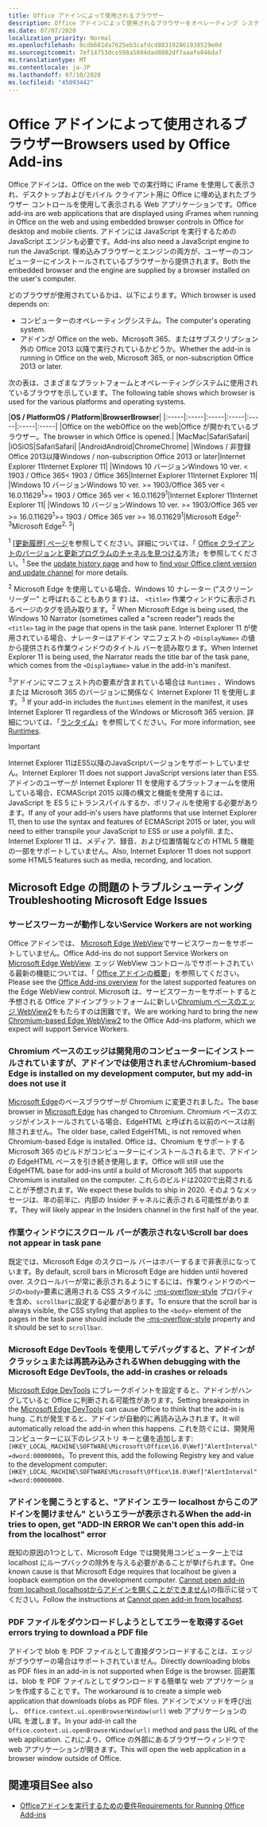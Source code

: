 ```yaml
---
title: Office アドインによって使用されるブラウザー
description: Office アドインによって使用されるブラウザーをオペレーティング システムおよび Office バージョンが決定する方法を指定します。
ms.date: 07/07/2020
localization_priority: Normal
ms.openlocfilehash: 0cdb601da7625eb3cafdcd883192861938529e0d
ms.sourcegitcommit: 7ef14753dce598a5804dad8802df7aaafe046da7
ms.translationtype: MT
ms.contentlocale: ja-JP
ms.lasthandoff: 07/10/2020
ms.locfileid: "45093442"
---
```

# <a name="browsers-used-by-office-add-ins"></a><span data-ttu-id="11961-103">Office アドインによって使用されるブラウザー</span><span class="sxs-lookup"><span data-stu-id="11961-103">Browsers used by Office Add-ins</span></span>

<span data-ttu-id="11961-104">Office アドインは、Office on the web での実行時に iFrame を使用して表示され、デスクトップおよびモバイル クライアント用に Office に埋め込まれたブラウザー コントロールを使用して表示される Web アプリケーションです。</span><span class="sxs-lookup"><span data-stu-id="11961-104">Office add-ins are web applications that are displayed using iFrames when running in Office on the web and using embedded browser controls in Office for desktop and mobile clients.</span></span> <span data-ttu-id="11961-105">アドインには JavaScript を実行するための JavaScript エンジンも必要です。</span><span class="sxs-lookup"><span data-stu-id="11961-105">Add-ins also need a JavaScript engine to run the JavaScript.</span></span> <span data-ttu-id="11961-106">埋め込みブラウザーとエンジンの両方が、ユーザーのコンピューターにインストールされているブラウザーから提供されます。</span><span class="sxs-lookup"><span data-stu-id="11961-106">Both the embedded browser and the engine are supplied by a browser installed on the user's computer.</span></span>

<span data-ttu-id="11961-107">どのブラウザが使用されているかは、以下によります。</span><span class="sxs-lookup"><span data-stu-id="11961-107">Which browser is used depends on:</span></span>

- <span data-ttu-id="11961-108">コンピューターのオペレーティングシステム。</span><span class="sxs-lookup"><span data-stu-id="11961-108">The computer's operating system.</span></span>
- <span data-ttu-id="11961-109">アドインが Office on the web、Microsoft 365、またはサブスクリプション外の Office 2013 以降で実行されているかどうか。</span><span class="sxs-lookup"><span data-stu-id="11961-109">Whether the add-in is running in Office on the web, Microsoft 365, or non-subscription Office 2013 or later.</span></span>

<span data-ttu-id="11961-110">次の表は、さまざまなプラットフォームとオペレーティングシステムに使用されているブラウザを示しています。</span><span class="sxs-lookup"><span data-stu-id="11961-110">The following table shows which browser is used for the various platforms and operating systems.</span></span>

|<span data-ttu-id="11961-111">**OS / Platform**</span><span class="sxs-lookup"><span data-stu-id="11961-111">**OS / Platform**</span></span>|<span data-ttu-id="11961-112">**Browser**</span><span class="sxs-lookup"><span data-stu-id="11961-112">**Browser**</span></span>|
|:-----|:-----|:-----|:-----|:-----|:-----|:-----|
|<span data-ttu-id="11961-113">Office on the web</span><span class="sxs-lookup"><span data-stu-id="11961-113">Office on the web</span></span>|<span data-ttu-id="11961-114">Office が開かれているブラウザー。</span><span class="sxs-lookup"><span data-stu-id="11961-114">The browser in which Office is opened.</span></span>|
|<span data-ttu-id="11961-115">Mac</span><span class="sxs-lookup"><span data-stu-id="11961-115">Mac</span></span>|<span data-ttu-id="11961-116">Safari</span><span class="sxs-lookup"><span data-stu-id="11961-116">Safari</span></span>|
|<span data-ttu-id="11961-117">iOS</span><span class="sxs-lookup"><span data-stu-id="11961-117">iOS</span></span>|<span data-ttu-id="11961-118">Safari</span><span class="sxs-lookup"><span data-stu-id="11961-118">Safari</span></span>|
|<span data-ttu-id="11961-119">Android</span><span class="sxs-lookup"><span data-stu-id="11961-119">Android</span></span>|<span data-ttu-id="11961-120">Chrome</span><span class="sxs-lookup"><span data-stu-id="11961-120">Chrome</span></span>|
|<span data-ttu-id="11961-121">Windows / 非登録 Office 2013以降</span><span class="sxs-lookup"><span data-stu-id="11961-121">Windows / non-subscription Office 2013 or later</span></span>|<span data-ttu-id="11961-122">Internet Explorer 11</span><span class="sxs-lookup"><span data-stu-id="11961-122">Internet Explorer 11</span></span>|
|<span data-ttu-id="11961-123">Windows 10 バージョン</span><span class="sxs-lookup"><span data-stu-id="11961-123">Windows 10 ver.</span></span> <span data-ttu-id="11961-124">< 1903 / Office 365</span><span class="sxs-lookup"><span data-stu-id="11961-124">< 1903 / Office 365</span></span>|<span data-ttu-id="11961-125">Internet Explorer 11</span><span class="sxs-lookup"><span data-stu-id="11961-125">Internet Explorer 11</span></span>|
|<span data-ttu-id="11961-126">Windows 10 バージョン</span><span class="sxs-lookup"><span data-stu-id="11961-126">Windows 10 ver.</span></span> <span data-ttu-id="11961-127">>= 1903/Office 365 ver < 16.0.11629<sup>1</sup></span><span class="sxs-lookup"><span data-stu-id="11961-127">>= 1903 / Office 365 ver < 16.0.11629<sup>1</sup></span></span>|<span data-ttu-id="11961-128">Internet Explorer 11</span><span class="sxs-lookup"><span data-stu-id="11961-128">Internet Explorer 11</span></span>|
|<span data-ttu-id="11961-129">Windows 10 バージョン</span><span class="sxs-lookup"><span data-stu-id="11961-129">Windows 10 ver.</span></span> <span data-ttu-id="11961-130">>= 1903/Office 365 ver >= 16.0.11629<sup>1</sup></span><span class="sxs-lookup"><span data-stu-id="11961-130">>= 1903 / Office 365 ver >= 16.0.11629<sup>1</sup></span></span>|<span data-ttu-id="11961-131">Microsoft Edge<sup>2、3</sup></span><span class="sxs-lookup"><span data-stu-id="11961-131">Microsoft Edge<sup>2, 3</sup></span></span>|

<span data-ttu-id="11961-132"><sup>1</sup> [[更新履歴] ページ](/officeupdates/update-history-office365-proplus-by-date)を参照してください。詳細については、「 [Office クライアントのバージョンと更新プログラムのチャネルを見つける](https://support.office.com/article/What-version-of-Office-am-I-using-932788b8-a3ce-44bf-bb09-e334518b8b19)方法」を参照してください。</span><span class="sxs-lookup"><span data-stu-id="11961-132"><sup>1</sup> See the [update history page](/officeupdates/update-history-office365-proplus-by-date) and how to [find your Office client version and update channel](https://support.office.com/article/What-version-of-Office-am-I-using-932788b8-a3ce-44bf-bb09-e334518b8b19) for more details.</span></span>

<span data-ttu-id="11961-133"><sup>2</sup> Microsoft Edge を使用している場合、Windows 10 ナレーター ("スクリーンリーダー" と呼ばれることもあります) は、 `<title>` 作業ウィンドウに表示されるページのタグを読み取ります。</span><span class="sxs-lookup"><span data-stu-id="11961-133"><sup>2</sup> When Microsoft Edge is being used, the Windows 10 Narrator (sometimes called a "screen reader") reads the `<title>` tag in the page that opens in the task pane.</span></span> <span data-ttu-id="11961-134">Internet Explorer 11 が使用されている場合、ナレーターはアドイン マニフェストの `<DisplayName>` の値から提供される作業ウィンドウのタイトル バーを読み取ります。</span><span class="sxs-lookup"><span data-stu-id="11961-134">When Internet Explorer 11 is being used, the Narrator reads the title bar of the task pane, which comes from the `<DisplayName>` value in the add-in's manifest.</span></span>

<span data-ttu-id="11961-135"><sup>3</sup>アドインにマニフェスト内の要素が含まれている場合は `Runtimes` 、Windows または Microsoft 365 のバージョンに関係なく Internet Explorer 11 を使用します。</span><span class="sxs-lookup"><span data-stu-id="11961-135"><sup>3</sup> If your add-in includes the `Runtimes` element in the manifest, it uses Internet Explorer 11 regardless of the Windows or Microsoft 365 version.</span></span> <span data-ttu-id="11961-136">詳細については、「[ランタイム](../reference/manifest/runtimes.md)」を参照してください。</span><span class="sxs-lookup"><span data-stu-id="11961-136">For more information, see [Runtimes](../reference/manifest/runtimes.md).</span></span>

> [!IMPORTANT]
> <span data-ttu-id="11961-137">Internet Explorer 11はES5以降のJavaScriptバージョンをサポートしていません。</span><span class="sxs-lookup"><span data-stu-id="11961-137">Internet Explorer 11 does not support JavaScript versions later than ES5.</span></span> <span data-ttu-id="11961-138">アドインのユーザーが Internet Explorer 11 を使用するプラットフォームを使用している場合、ECMAScript 2015 以降の構文と機能を使用するには、JavaScript を ES 5 にトランスパイルするか、ポリフィルを使用する必要があります。</span><span class="sxs-lookup"><span data-stu-id="11961-138">If any of your add-in's users have platforms that use Internet Explorer 11, then to use the syntax and features of ECMAScript 2015 or later, you will need to either transpile your JavaScript to ES5 or use a polyfill.</span></span> <span data-ttu-id="11961-139">また、Internet Explorer 11 は、メディア、録音、および位置情報などの HTML 5 機能の一部をサポートしていません。</span><span class="sxs-lookup"><span data-stu-id="11961-139">Also, Internet Explorer 11 does not support some HTML5 features such as media, recording, and location.</span></span>

## <a name="troubleshooting-microsoft-edge-issues"></a><span data-ttu-id="11961-140">Microsoft Edge の問題のトラブルシューティング</span><span class="sxs-lookup"><span data-stu-id="11961-140">Troubleshooting Microsoft Edge Issues</span></span>

### <a name="service-workers-are-not-working"></a><span data-ttu-id="11961-141">サービスワーカーが動作しない</span><span class="sxs-lookup"><span data-stu-id="11961-141">Service Workers are not working</span></span>

<span data-ttu-id="11961-142">Office アドインでは、 [Microsoft Edge WebView](/microsoft-edge/hosting/webview)でサービスワーカーをサポートしていません。</span><span class="sxs-lookup"><span data-stu-id="11961-142">Office Add-ins do not support Service Workers on [Microsoft Edge WebView](/microsoft-edge/hosting/webview).</span></span> <span data-ttu-id="11961-143">エッジ WebView コントロールでサポートされている最新の機能については、「 [Office アドインの概要](../overview/office-add-ins.md)」を参照してください。</span><span class="sxs-lookup"><span data-stu-id="11961-143">Please see the [Office Add-ins overview](../overview/office-add-ins.md) for the latest supported features on the Edge WebView control.</span></span> <span data-ttu-id="11961-144">Microsoft は、サービスワーカーをサポートすると予想される Office アドインプラットフォームに新しい[Chromium ベースのエッジ WebView2](/microsoft-edge/hosting/webview2)をもたらすのは困難です。</span><span class="sxs-lookup"><span data-stu-id="11961-144">We are working hard to bring the new [Chromium-based Edge WebView2](/microsoft-edge/hosting/webview2) to the Office Add-ins platform, which we expect will support Service Workers.</span></span>

### <a name="chromium-based-edge-is-installed-on-my-development-computer-but-my-add-in-does-not-use-it"></a><span data-ttu-id="11961-145">Chromium ベースのエッジは開発用のコンピューターにインストールされていますが、アドインでは使用されません</span><span class="sxs-lookup"><span data-stu-id="11961-145">Chromium-based Edge is installed on my development computer, but my add-in does not use it</span></span>

<span data-ttu-id="11961-146">[Microsoft Edge](https://support.microsoft.com/help/4501095/download-the-new-microsoft-edge-based-on-chromium)のベースブラウザーが Chromium に変更されました。</span><span class="sxs-lookup"><span data-stu-id="11961-146">The base browser in [Microsoft Edge](https://support.microsoft.com/help/4501095/download-the-new-microsoft-edge-based-on-chromium) has changed to Chromium.</span></span> <span data-ttu-id="11961-147">Chromium ベースのエッジがインストールされている場合、EdgeHTML と呼ばれる以前のベースは削除されません。</span><span class="sxs-lookup"><span data-stu-id="11961-147">The older base, called EdgeHTML, is not removed when Chromium-based Edge is installed.</span></span> <span data-ttu-id="11961-148">Office は、Chromium をサポートする Microsoft 365 のビルドがコンピューターにインストールされるまで、アドインの EdgeHTML ベースを引き続き使用します。</span><span class="sxs-lookup"><span data-stu-id="11961-148">Office will still use the EdgeHTML base for add-ins until a build of Microsoft 365 that supports Chromium is installed on the computer.</span></span> <span data-ttu-id="11961-149">これらのビルドは2020で出荷されることが予想されます。</span><span class="sxs-lookup"><span data-stu-id="11961-149">We expect these builds to ship in 2020.</span></span> <span data-ttu-id="11961-150">そのようなメッセージは、年の前半に、内部の Insider チャネルに表示される可能性があります。</span><span class="sxs-lookup"><span data-stu-id="11961-150">They will likely appear in the Insiders channel in the first half of the year.</span></span>

### <a name="scroll-bar-does-not-appear-in-task-pane"></a><span data-ttu-id="11961-151">作業ウィンドウにスクロール バーが表示されない</span><span class="sxs-lookup"><span data-stu-id="11961-151">Scroll bar does not appear in task pane</span></span>

<span data-ttu-id="11961-152">既定では、Microsoft Edge のスクロール バーはホバーするまで非表示になっています。</span><span class="sxs-lookup"><span data-stu-id="11961-152">By default, scroll bars in Microsoft Edge are hidden until hovered over.</span></span> <span data-ttu-id="11961-153">スクロールバーが常に表示されるようにするには、作業ウィンドウのページの`<body>`要素に適用される CSS スタイルに [-ms-overflow-style](https://developer.mozilla.org/docs/Web/CSS/-ms-overflow-style) プロパティを含め、`scrollbar`に設定する必要があります。</span><span class="sxs-lookup"><span data-stu-id="11961-153">To ensure that the scroll bar is always visible, the CSS styling that applies to the `<body>` element of the pages in the task pane should include the [-ms-overflow-style](https://developer.mozilla.org/docs/Web/CSS/-ms-overflow-style) property and it should be set to `scrollbar`.</span></span> 

### <a name="when-debugging-with-the-microsoft-edge-devtools-the-add-in-crashes-or-reloads"></a><span data-ttu-id="11961-154">Microsoft Edge DevTools を使用してデバッグすると、アドインがクラッシュまたは再読み込みされる</span><span class="sxs-lookup"><span data-stu-id="11961-154">When debugging with the Microsoft Edge DevTools, the add-in crashes or reloads</span></span>

<span data-ttu-id="11961-155">[Microsoft Edge DevTools](https://www.microsoft.com/p/microsoft-edge-devtools-preview/9mzbfrmz0mnj?rtc=1&activetab=pivot%3Aoverviewtab) にブレークポイントを設定すると、アドインがハングしていると Office に判断される可能性があります。</span><span class="sxs-lookup"><span data-stu-id="11961-155">Setting breakpoints in the [Microsoft Edge DevTools](https://www.microsoft.com/p/microsoft-edge-devtools-preview/9mzbfrmz0mnj?rtc=1&activetab=pivot%3Aoverviewtab) can cause Office to think that the add-in is hung.</span></span> <span data-ttu-id="11961-156">これが発生すると、アドインが自動的に再読み込みされます。</span><span class="sxs-lookup"><span data-stu-id="11961-156">It will automatically reload the add-in when this happens.</span></span> <span data-ttu-id="11961-157">これを防ぐには、開発用コンピューターに以下のレジストリ キーと値を追加します: `[HKEY_LOCAL_MACHINE\SOFTWARE\Microsoft\Office\16.0\Wef]"AlertInterval"=dword:00000000`。</span><span class="sxs-lookup"><span data-stu-id="11961-157">To prevent this, add the following Registry key and value to the development computer: `[HKEY_LOCAL_MACHINE\SOFTWARE\Microsoft\Office\16.0\Wef]"AlertInterval"=dword:00000000`.</span></span>

### <a name="when-the-add-in-tries-to-open-get-add-in-error-we-cant-open-this-add-in-from-the-localhost-error"></a><span data-ttu-id="11961-158">アドインを開こうとすると、"アドイン エラー localhost からこのアドインを開けません" というエラーが表示される</span><span class="sxs-lookup"><span data-stu-id="11961-158">When the add-in tries to open, get "ADD-IN ERROR We can't open this add-in from the localhost" error</span></span>

<span data-ttu-id="11961-159">既知の原因の1つとして、Microsoft Edge では開発用コンピューター上では localhost にループバックの除外を与える必要があることが挙げられます。</span><span class="sxs-lookup"><span data-stu-id="11961-159">One known cause is that Microsoft Edge requires that localhost be given a loopback exemption on the development computer.</span></span> <span data-ttu-id="11961-160">[Cannot open add-in from localhost (localhostからアドインを開くことができません)](/office/troubleshoot/error-messages/cannot-open-add-in-from-localhost)の指示に従ってください。</span><span class="sxs-lookup"><span data-stu-id="11961-160">Follow the instructions at [Cannot open add-in from localhost](/office/troubleshoot/error-messages/cannot-open-add-in-from-localhost).</span></span>

### <a name="get-errors-trying-to-download-a-pdf-file"></a><span data-ttu-id="11961-161">PDF ファイルをダウンロードしようとしてエラーを取得する</span><span class="sxs-lookup"><span data-stu-id="11961-161">Get errors trying to download a PDF file</span></span>

<span data-ttu-id="11961-162">アドインで blob を PDF ファイルとして直接ダウンロードすることは、エッジがブラウザーの場合はサポートされていません。</span><span class="sxs-lookup"><span data-stu-id="11961-162">Directly downloading blobs as PDF files in an add-in is not supported when Edge is the browser.</span></span> <span data-ttu-id="11961-163">回避策は、blob を PDF ファイルとしてダウンロードする簡単な web アプリケーションを作成することです。</span><span class="sxs-lookup"><span data-stu-id="11961-163">The workaround is to create a simple web application that downloads blobs as PDF files.</span></span> <span data-ttu-id="11961-164">アドインでメソッドを呼び出し、 `Office.context.ui.openBrowserWindow(url)` web アプリケーションの URL を渡します。</span><span class="sxs-lookup"><span data-stu-id="11961-164">In your add-in call the `Office.context.ui.openBrowserWindow(url)` method and pass the URL of the web application.</span></span> <span data-ttu-id="11961-165">これにより、Office の外部にあるブラウザーウィンドウで web アプリケーションが開きます。</span><span class="sxs-lookup"><span data-stu-id="11961-165">This will open the web application in a browser window outside of Office.</span></span>

## <a name="see-also"></a><span data-ttu-id="11961-166">関連項目</span><span class="sxs-lookup"><span data-stu-id="11961-166">See also</span></span>

- [<span data-ttu-id="11961-167">Officeアドインを実行するための要件</span><span class="sxs-lookup"><span data-stu-id="11961-167">Requirements for Running Office Add-ins</span></span>](requirements-for-running-office-add-ins.md)
